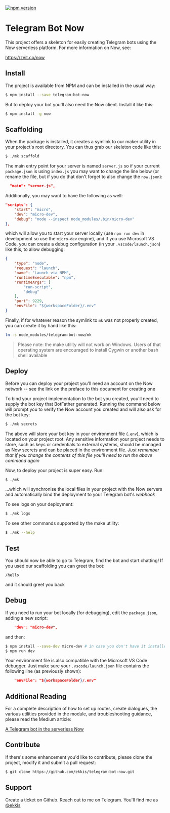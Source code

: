 [![npm version](https://badge.fury.io/js/telegram-bot-now.svg)](https://badge.fury.io/js/telegram-bot-now)

# Telegram Bot Now 

This project offers a skeleton for easily creating Telegram bots using the Now 
serverless platform.  For more information on Now, see:

https://zeit.co/now

## Install

The project is available from NPM and can be installed in the usual way:
```bash
$ npm install --save telegram-bot-now
```
But to deploy your bot you'll also need the Now client.  Install it like this:
```bash
$ npm install -g now
```

## Scaffolding

When the package is installed, it creates a symlink to our maker utility in your
project's root directory.  You can thus grab our skeleton code like this:
```bash
$ ./mk scaffold
```
The main entry point for your server is named `server.js` so if your current `package.json`
is using `index.js` you may want to change the line below (or rename the file, but if you do
that don't forget to also change the `now.json`):
```json
  "main": "server.js",
```
Additionally, you may want to have the following as well:
```json
"scripts": {
    "start": "micro",
    "dev": "micro-dev",
    "debug": "node --inspect node_modules/.bin/micro-dev"
},
```
which will allow you to start your server locally (use `npm run dev` in development
so use the `micro-dev` engine), and if you use Microsoft VS Code, you can create a debug
configuration (in your `.vscode/launch.json`) like this, to allow debugging:
```json
{
    "type": "node",
    "request": "launch",
    "name": "Launch via NPM",
    "runtimeExecutable": "npm",
    "runtimeArgs": [
        "run-script",
        "debug"
    ],
    "port": 9229,
    "envFile": "${workspaceFolder}/.env"
}
```
Finally, if for whatever reason the symlink to `mk` was not properly created, you can create
it by hand like this:
```bash
ln -s node_modules/telegram-bot-now/mk
```
> Please note: the make utility will not work on Windows.  Users of that operating
> system are encouraged to install Cygwin or another bash shell available

## Deploy

Before you can deploy your project you'll need an account on the Now network -- see the
link on the preface to this document for creating one

To bind your project implementation to the bot you created, you'll need to supply
the bot key that BotFather generated.  Running the command below will prompt you
to verify the Now account you created and will also ask for the bot key:
```bash
$ ./mk secrets
```
The above will store your bot key in your environment file (`.env`), which is located
on your project root.  Any sensitive information your project needs to store, such as
keys or credentials to external systems, should be managed as Now secrets and can be 
placed in the environment file.  *Just remember that if you change the contents of this
file you'll need to run the above command again*

Now, to deploy your project is super easy.  Run:
```bash
$ ./mk
```
...which will synchronise the local files in your project with the Now servers
and automatically bind the deployment to your Telegram bot's *webhook*

To see logs on your deployment:
```bash
$ ./mk logs
```
To see other commands supported by the make utility:
```bash
$ ./mk --help
```

## Test

You should now be able to go to Telegram, find the bot and start chatting! If you used
our scaffolding you can greet the bot:
```
/hello
```
and it should greet you back

## Debug

If you need to run your bot locally (for debugging), edit the `package.json`, adding
a new script:
```json
    "dev": "micro-dev",
```
and then:
```bash
$ npm install --save-dev micro-dev # in case you don't have it installed
$ npm run dev
```
Your environment file is also compatible with the Microsoft VS Code debugger.  Just make sure
your `.vscode/launch.json` file contains the following line (as previously shown):
```json
    "envFile": "${workspaceFolder}/.env"
```

## Additional Reading

For a complete description of how to set up routes, create dialogues, the various utilities provided
in the module, and troubleshooting guidance, please read the Medium article:

[A Telegram bot in the serverless Now](https://medium.com/@ekkis/building-a-telegram-bot-in-node-js-now-6daea82ca425)

## Contribute

If there's some enhancement you'd like to contribute, please clone the project, modify it 
and submit a pull request:
```bash
$ git clone https://github.com/ekkis/telegram-bot-now.git
```

## Support

Create a ticket on Github.  Reach out to me on Telegram.  You'll find me as [@ekkis](https://t.me/ekkis)
